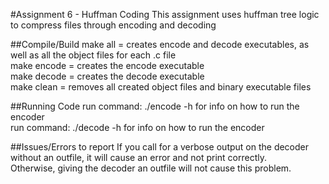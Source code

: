 #Assignment 6 - Huffman Coding
This assignment uses huffman tree logic to compress files through encoding and decoding

##Compile/Build
make all = creates encode and decode executables, as well as all the object files for each .c file<br>
make encode = creates the encode executable<br>
make decode = creates the decode executable<br>
make clean = removes all created object files and binary executable files<br>

##Running Code
run command: ./encode -h for info on how to run the encoder<br>
run command: ./decode -h for info on how to run the encoder<br>

##Issues/Errors to report
If you call for a verbose output on the decoder without an outfile, it will cause an error and not print correctly.<br>
Otherwise, giving the decoder an outfile will not cause this problem.



